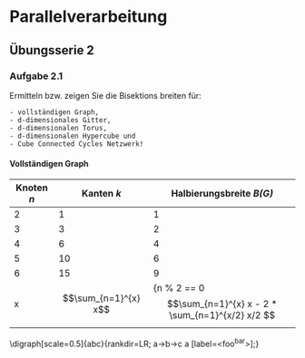 

# Parallelverarbeitung 

## Übungsserie 2

### Aufgabe 2.1

Ermitteln bzw. zeigen Sie die Bisektions breiten für:

    - vollständigen Graph,
    - d-dimensionales Gitter,
    - d-dimensionalen Torus,
    - d-dimensionalen Hypercube und
    - Cube Connected Cycles Netzwerk!


#### Vollständigen Graph

|Knoten *n* | Kanten *k* | Halbierungsbreite *B(G)*|
|----|----|----|
|2|1|1|
|3|3|2|
|4|6|4|
|5|10|6|
|6|15|9|
|x|$$\sum_{n=1}^{x} x$$| \{n % 2 == 0 $$\sum_{n=1}^{x} x - 2 * \sum_{n=1}^{x/2} x/2 $$ |

\digraph[scale=0.5]{abc}{rankdir=LR; a->b->c
a [label=<foo<SUP>bar</SUP>>];}



